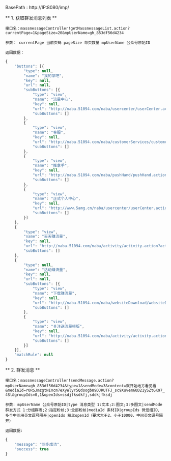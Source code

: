 

BasePath : http://IP:8080/imp/

** 1. 获取群发消息列表 **

`接口名：massmessageController!getMassmessageList.action?currentPage=1&pageSize=20&mpUserName=gh_853df56d4234`

`参数： currentPage 当前页码 pageSize 每页数量 mpUserName 公众号原始ID`

`返回数据：`
```javascript
{
	"buttons": [{
		"type": null,
		"name": "我的拿吧",
		"key": null,
		"url": null,
		"subButtons": [{
			"type": "view",
			"name": "流量中心",
			"key": null,
			"url": "http://naba.51094.com/naba/usercenter/userCenter.action?authType=0",
			"subButtons": []
		},
		{
			"type": "view",
			"name": "客服",
			"key": null,
			"url": "http://naba.51094.com/naba/customerServices/customerServices.action?authType=0",
			"subButtons": []
		},
		{
			"type": "view",
			"name": "推拿手",
			"key": null,
			"url": "http://naba.51094.com/naba/pushHand/pushHand.action?authType=0",
			"subButtons": []
		},
		{
			"type": "view",
			"name": "正式个人中心",
			"key": null,
			"url": "http://www.5amg.cn/naba/usercenter/userCenter.action?authType=0",
			"subButtons": []
		}]
	},
	{
		"type": "view",
		"name": "天天赚流量",
		"key": null,
		"url": "http://naba.51094.com/naba/activity/activity.action?activityId=6&activityType=1&authType=1",
		"subButtons": []
	},
	{
		"type": null,
		"name": "活动赚流量",
		"key": null,
		"url": null,
		"subButtons": [{
			"type": "view",
			"name": "下载赚流量",
			"key": null,
			"url": "http://naba.51094.com/naba/websiteDownload/websiteDownLoad.action?authType=0",
			"subButtons": []
		},
		{
			"type": "view",
			"name": "关注送流量模版",
			"key": null,
			"url": "http://naba.51094.com/naba/activity/activity.action?activityId=7&activityType=5&authType=1",
			"subButtons": []
		}]
	}],
	"matchRule": null
}
```
** 2. 群发消息 **

`接口名：massmessageController!sendMessage.action?mpUserName=gh_853df56d4234&type=1&sendMode=3&content=就开始地方看见看&mediaId=rORSJmzgtNIXcm7eXyWlyY5Qdsogb89DJRUTFJ_sc9Xuvem6UD21ySZtGK97_4Sl&groupIds=0,1&openIds=ssdjfksdkfj,sddkjfksdj`

`参数: mpUserName 公众号原始ID|type 消息类型 1:文本;2:图文;3:多图文|sendMode 群发方式 1:分组群发;2:指定粉丝;3:全部粉丝|mediaId 素材ID|groupIds 微信组ID, 多个中间用英文逗号隔开|openIds 粉丝openId（要求大于2，小于10000，中间英文逗号隔开）`

`返回数据:`

```javascript
{
	"message": "同步成功",
	"success": true
}
```
